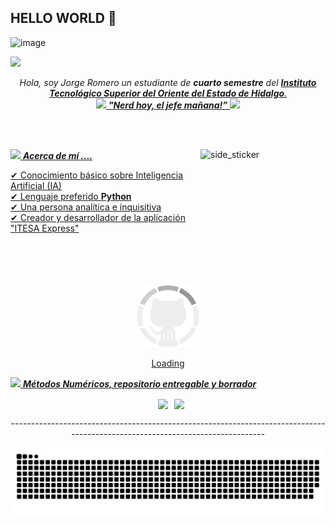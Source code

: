 <!--- Mensaje de inicio -->
## HELLO WORLD 👋

<!--- Imagen -->
![image](https://github.com/Jorge11Romero/Jorge11Romero/assets/147437900/8f6d1f24-390e-4f5c-ac1f-596417c75b62)

<!--horizontal divider(gradiant)-->
<img src="https://user-images.githubusercontent.com/73097560/115834477-dbab4500-a447-11eb-908a-139a6edaec5c.gif">

<!--h1 without bottom border-->
<div id="user-content-toc">
  <ul align="center">
  </ul>
</div>

<!--- Información sobre mí -->
<p align="center">
  <em>
    Hola, soy Jorge Romero un estudiante de <b>cuarto semestre</b> del <a href="https://www.itesa.edu.mx/"> <b>Instituto Tecnológico Superior del Oriente del Estado de Hidalgo</b>. 
  </em>
  <br>
  <img src="https://media.giphy.com/media/gH3LO09IOiZIqePwv9/giphy.gif" width="50" /> 
  <b><i align="center">"Nerd hoy, el jefe mañana!”</i></b> 
  <img src="https://media.giphy.com/media/qjqUcgIyRjsl2/giphy.gif" width="50" />
</p>

<br><br>

<img align="right" width="200px" height="200px" alt="side_sticker" src="https://media.giphy.com/media/TEnXkcsHrP4YedChhA/giphy.gif" />

<img src="https://media.giphy.com/media/iY8CRBdQXODJSCERIr/giphy.gif" width="30px">&nbsp;***Acerca de mí ....***

✔ Conocimiento básico sobre Inteligencia Artificial (IA)<br>
✔ Lenguaje preferido **Python**<br>
✔ Una persona analítica e inquisitiva <br>
✔ Creador y desarrollador de la aplicación "ITESA Express"<br> 
<br><br><br><br>

<div align="center">
  <img src="https://raw.githubusercontent.com/AhmedFathyDev/AhmedFathyDev/main/GitHub.gif" alt="GitHub Octocat Logo" height="100">
  <p>Loading</p>
</div>

<img src="https://media.giphy.com/media/iY8CRBdQXODJSCERIr/giphy.gif" width="30px">&nbsp;***Métodos Numéricos, repositorio entregable y borrador***

<div style="display: flex; justify-content: center; align-items: center; gap: 10px;">
  <a href="[https://github.com/yuebaix/pangu](https://github.com/Jorge11Romero/MetodosNumericos)">
    <img align="center" src="[https://github.com/Jorge11Romero/Metodos-Numericos.git](https://github.com/Jorge11Romero/MetodosNumericos)&theme=highcontrast&repo=Problemario Tema5-6" />
  </a>
  
  <a href="https://github.com/Jorge11Romero/M-todos-Num-ricos/blob/main/README.md">
    <img align="center" src="https://github-readme-stats.vercel.app/api/pin/?username=Jorge11Romero&repo=M-todos-Num-ricos&theme=highcontrast&title=Problemario" />
  </a>
</div>

<p align="center">
  <em>
    ------------------------------------------------------------------------------------------------------------------------------
  </em>
</p>

<!--- snake -->
<div align="center">
  <img src="https://github.com/1999AZZAR/1999AZZAR/blob/readme/resources/img/grid-snake.svg" alt="snake" />
</div>
